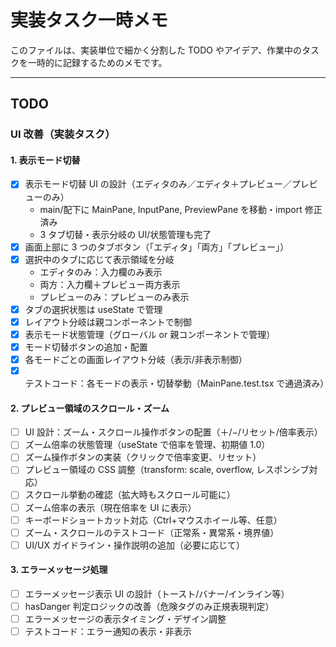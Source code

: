 # 実装タスク一時メモ

このファイルは、実装単位で細かく分割した TODO やアイデア、作業中のタスクを一時的に記録するためのメモです。

---

## TODO

### UI 改善（実装タスク）

#### 1. 表示モード切替

- [x] 表示モード切替 UI の設計（エディタのみ／エディタ＋プレビュー／プレビューのみ）
  - main/配下に MainPane, InputPane, PreviewPane を移動・import 修正済み
  - 3 タブ切替・表示分岐の UI/状態管理も完了
- [x] 画面上部に 3 つのタブボタン（「エディタ」「両方」「プレビュー」）
- [x] 選択中のタブに応じて表示領域を分岐
  - エディタのみ：入力欄のみ表示
  - 両方：入力欄＋プレビュー両方表示
  - プレビューのみ：プレビューのみ表示
- [x] タブの選択状態は useState で管理
- [x] レイアウト分岐は親コンポーネントで制御
- [x] 表示モード状態管理（グローバル or 親コンポーネントで管理）
- [x] モード切替ボタンの追加・配置
- [x] 各モードごとの画面レイアウト分岐（表示/非表示制御）
- [x] テストコード：各モードの表示・切替挙動（MainPane.test.tsx で通過済み）

#### 2. プレビュー領域のスクロール・ズーム

- [ ] UI 設計：ズーム・スクロール操作ボタンの配置（＋/−/リセット/倍率表示）
- [ ] ズーム倍率の状態管理（useState で倍率を管理、初期値 1.0）
- [ ] ズーム操作ボタンの実装（クリックで倍率変更、リセット）
- [ ] プレビュー領域の CSS 調整（transform: scale, overflow, レスポンシブ対応）
- [ ] スクロール挙動の確認（拡大時もスクロール可能に）
- [ ] ズーム倍率の表示（現在倍率を UI に表示）
- [ ] キーボードショートカット対応（Ctrl+マウスホイール等、任意）
- [ ] ズーム・スクロールのテストコード（正常系・異常系・境界値）
- [ ] UI/UX ガイドライン・操作説明の追加（必要に応じて）

#### 3. エラーメッセージ処理

- [ ] エラーメッセージ表示 UI の設計（トースト/バナー/インライン等）
- [ ] hasDanger 判定ロジックの改善（危険タグのみ正規表現判定）
- [ ] エラーメッセージの表示タイミング・デザイン調整
- [ ] テストコード：エラー通知の表示・非表示
